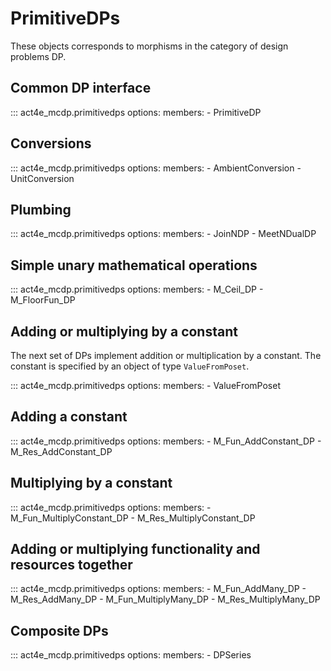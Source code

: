# PrimitiveDPs

These objects corresponds to morphisms in the category of design problems DP.


## Common DP interface

::: act4e_mcdp.primitivedps
    options:
      members:
        - PrimitiveDP


## Conversions

::: act4e_mcdp.primitivedps
    options:
      members:
        - AmbientConversion
        - UnitConversion  


## Plumbing

::: act4e_mcdp.primitivedps
    options:
      members:
        - JoinNDP
        - MeetNDualDP  


## Simple unary mathematical operations


::: act4e_mcdp.primitivedps
    options:
      members:
        - M_Ceil_DP
        - M_FloorFun_DP  
 

## Adding or multiplying by a constant

The next set of DPs implement addition or multiplication by a constant.
The constant is specified by an object of type `ValueFromPoset`.


::: act4e_mcdp.primitivedps
    options:
      members:
        - ValueFromPoset
 
## Adding a constant

::: act4e_mcdp.primitivedps
    options:
      members:
        - M_Fun_AddConstant_DP
        - M_Res_AddConstant_DP

## Multiplying by a constant

::: act4e_mcdp.primitivedps
    options:
      members:
        - M_Fun_MultiplyConstant_DP
        - M_Res_MultiplyConstant_DP


## Adding or multiplying functionality and resources together


::: act4e_mcdp.primitivedps
    options:
      members:
        - M_Fun_AddMany_DP
        - M_Res_AddMany_DP
        - M_Fun_MultiplyMany_DP
        - M_Res_MultiplyMany_DP

    

## Composite DPs

::: act4e_mcdp.primitivedps
    options:
      members:
        - DPSeries
